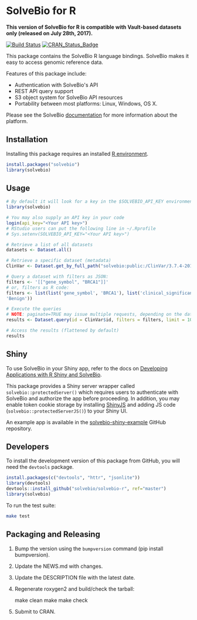 # SolveBio for R

**This version of SolveBio for R is compatible with Vault-based datasets only (released on July 28th, 2017).**


[![Build Status](https://travis-ci.org/solvebio/solvebio-r.png?branch=master)](https://travis-ci.org/solvebio/solvebio-r)
[![CRAN\_Status\_Badge](http://www.r-pkg.org/badges/version/solvebio)](https://cran.r-project.org/package=solvebio)

This package contains the SolveBio R language bindings. SolveBio makes it easy
to access genomic reference data.

Features of this package include:

* Authentication with SolveBio's API
* REST API query support
* S3 object system for SolveBio API resources
* Portability between most platforms: Linux, Windows, OS X.

Please see the SolveBio [documentation](https://docs.solvebio.com) for more
information about the platform.


## Installation

Installing this package requires an installed [R environment](https://www.r-project.org).

```R
install.packages("solvebio")
library(solvebio)
```

## Usage

```R
# By default it will look for a key in the $SOLVEBIO_API_KEY environment variable.
library(solvebio)

# You may also supply an API key in your code
login(api_key="<Your API key>")
# RStudio users can put the following line in ~/.Rprofile
# Sys.setenv(SOLVEBIO_API_KEY="<Your API key>")

# Retrieve a list of all datasets
datasets <- Dataset.all()

# Retrieve a specific dataset (metadata)
ClinVar <- Dataset.get_by_full_path("solvebio:public:/ClinVar/3.7.4-2017-01-30/Variants-GRCh37")

# Query a dataset with filters as JSON:
filters <- '[["gene_symbol", "BRCA1"]]'
# or, filters as R code:
filters <- list(list('gene_symbol', 'BRCA1'), list('clinical_significance',
'Benign'))

# Execute the queries
# NOTE: paginate=TRUE may issue multiple requests, depending on the dataset and filters
results <- Dataset.query(id = ClinVar$id, filters = filters, limit = 1000, paginate = TRUE)

# Access the results (flattened by default)
results

```


## Shiny

To use SolveBio in your Shiny app, refer to the docs on [Developing Applications with R Shiny and SolveBio](https://docs.solvebio.com/applications/developing/#r-shiny-and-solvebio).

This package provides a Shiny server wrapper called `solvebio::protectedServer()` which requires users to authenticate with SolveBio and authorize the app before proceeding. In addition, you may enable token cookie storage by installing [ShinyJS](https://deanattali.com/shinyjs/) and adding JS code (`solvebio::protectedServerJS()`) to your Shiny UI.

An example app is available in the [solvebio-shiny-example](https://github.com/solvebio/solvebio-shiny-example) GitHub repository.


## Developers

To install the development version of this package from GitHub, you will need the `devtools` package.

```R
install.packages(c("devtools", "httr", "jsonlite"))
library(devtools)
devtools::install_github("solvebio/solvebio-r", ref="master")
library(solvebio)
```

To run the test suite:

```bash
make test
```


## Packaging and Releasing

1. Bump the version using the `bumpversion` command (pip install bumpversion).
2. Update the NEWS.md with changes.
3. Update the DESCRIPTION file with the latest date.
4. Regenerate roxygen2 and build/check the tarball:

    make clean
    make
    make check

5. Submit to CRAN.
